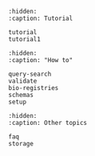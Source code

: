 ```{toctree}
:hidden:
:caption: Tutorial

tutorial
tutorial1
```

```{toctree}
:hidden:
:caption: "How to"

query-search
validate
bio-registries
schemas
setup
```

```{toctree}
:hidden:
:caption: Other topics

faq
storage
```
